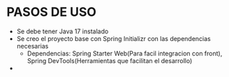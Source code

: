# PASOS DE USO
- Se debe tener Java 17 instalado
- Se creo el proyecto base con Spring Initializr con las dependencias necesarias
    - Dependencias: Spring Starter Web(Para facil integracion con front), Spring DevTools(Herramientas que facilitan el desarrollo)
- 